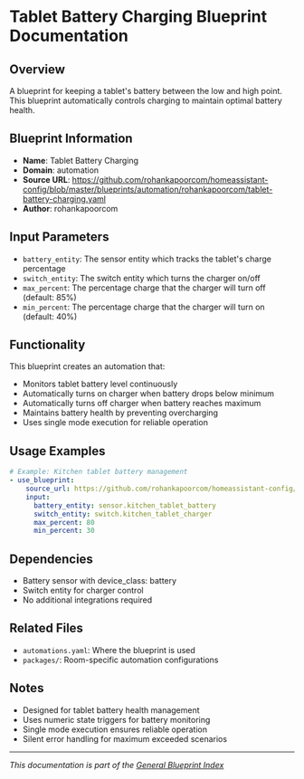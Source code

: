 # Tablet Battery Charging Blueprint Documentation

## Overview
A blueprint for keeping a tablet's battery between the low and high point. This blueprint automatically controls charging to maintain optimal battery health.

## Blueprint Information
- **Name**: Tablet Battery Charging
- **Domain**: automation
- **Source URL**: https://github.com/rohankapoorcom/homeassistant-config/blob/master/blueprints/automation/rohankapoorcom/tablet-battery-charging.yaml
- **Author**: rohankapoorcom

## Input Parameters
- `battery_entity`: The sensor entity which tracks the tablet's charge percentage
- `switch_entity`: The switch entity which turns the charger on/off
- `max_percent`: The percentage charge that the charger will turn off (default: 85%)
- `min_percent`: The percentage charge that the charger will turn on (default: 40%)

## Functionality
This blueprint creates an automation that:
- Monitors tablet battery level continuously
- Automatically turns on charger when battery drops below minimum
- Automatically turns off charger when battery reaches maximum
- Maintains battery health by preventing overcharging
- Uses single mode execution for reliable operation

## Usage Examples
```yaml
# Example: Kitchen tablet battery management
- use_blueprint:
    source_url: https://github.com/rohankapoorcom/homeassistant-config/blob/master/blueprints/automation/rohankapoorcom/tablet-battery-charging.yaml
    input:
      battery_entity: sensor.kitchen_tablet_battery
      switch_entity: switch.kitchen_tablet_charger
      max_percent: 80
      min_percent: 30
```

## Dependencies
- Battery sensor with device_class: battery
- Switch entity for charger control
- No additional integrations required

## Related Files
- `automations.yaml`: Where the blueprint is used
- `packages/`: Room-specific automation configurations

## Notes
- Designed for tablet battery health management
- Uses numeric state triggers for battery monitoring
- Single mode execution ensures reliable operation
- Silent error handling for maximum exceeded scenarios

---
*This documentation is part of the [General Blueprint Index](README.md)*
